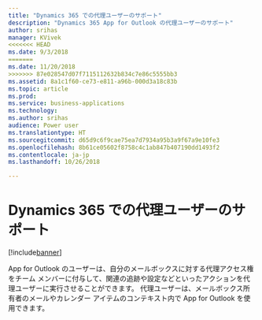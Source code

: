 ```yaml
---
title: "Dynamics 365 での代理ユーザーのサポート"
description: "Dynamics 365 App for Outlook の代理ユーザーのサポート"
author: srihas
manager: KVivek
<<<<<<< HEAD
ms.date: 9/3/2018
=======
ms.date: 11/20/2018
>>>>>>> 87e028547d07f7115112632b834c7e86c5555bb3
ms.assetid: 8a1c1f60-ce73-e811-a96b-000d3a18c83b
ms.topic: article
ms.prod: 
ms.service: business-applications
ms.technology: 
ms.author: srihas
audience: Power user
ms.translationtype: HT
ms.sourcegitcommit: d65d9c6f9cae75ea7d7934a95b3a9f67a9e10fe3
ms.openlocfilehash: 8b61ce05602f8758c4c1ab847b407190dd1493f2
ms.contentlocale: ja-jp
ms.lasthandoff: 10/26/2018

---
```

# <a name="support-for-delegate-users-in-dynamics-365"></a>Dynamics 365 での代理ユーザーのサポート


[!include[banner](../../includes/banner.md)]

App for Outlook のユーザーは、自分のメールボックスに対する代理アクセス権をチーム メンバーに付与して、関連の追跡や設定などといったアクションを代理ユーザーに実行させることができます。 代理ユーザーは、メールボックス所有者のメールやカレンダー アイテムのコンテキスト内で App for Outlook を使用できます。

